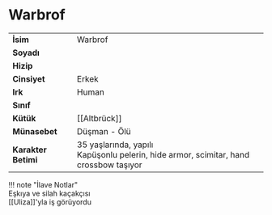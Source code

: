 # Warbrof   
|  |  |  
|---|---|  
| **İsim** | Warbrof |  
| **Soyadı** |  |  
| **Hizip** |  |  
| **Cinsiyet** | Erkek |  
| **Irk** | Human |  
| **Sınıf** |  |  
| **Kütük** | [[Altbrück]] |  
| **Münasebet** | Düşman - Ölü |  
| **Karakter Betimi** | 35 yaşlarında, yapılı<br>Kapüşonlu pelerin, hide armor, scimitar, hand crossbow taşıyor |  
  
  
!!! note "İlave Notlar"  
	Eşkıya ve silah kaçakçısı  
	[[Uliza]]'yla iş görüyordu  
